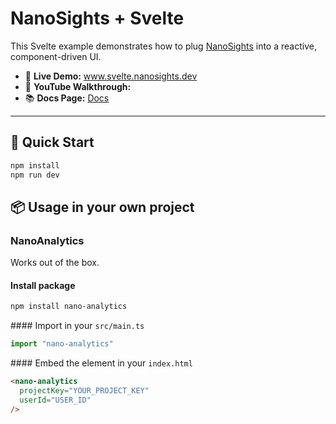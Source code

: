 # NanoSights + Svelte

This Svelte example demonstrates how to plug [NanoSights](https://www.nanosights.dev) into a reactive, component-driven UI.

- 🔗 **Live Demo:** www.svelte.nanosights.dev  
- 🎥 **YouTube Walkthrough:**  
- 📚 **Docs Page:** [Docs](https://www.nanosights.dev/docs)

---

## 📄 Quick Start

```bash
npm install
npm run dev
```

## 📦 Usage in your own project

### NanoAnalytics

Works out of the box.

#### Install package

```bash
npm install nano-analytics
```

#### Import in your `src/main.ts`

```ts
import "nano-analytics"
```

#### Embed the element in your `index.html`

```html
<nano-analytics
  projectKey="YOUR_PROJECT_KEY"
  userId="USER_ID"
/>
```
